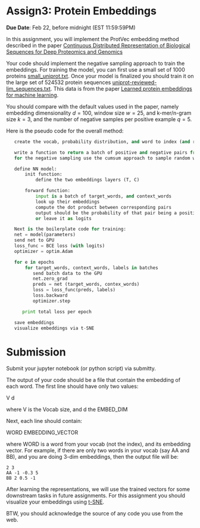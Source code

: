 <!--
.. title: CSCI4949-6969 Assign3
.. slug: mlib_assign3
.. date: 2022-02-11 019:00:31 UTC-04:00
.. tags: 
.. category: 
.. link: 
.. description: 
.. has_math: True
.. type: text
-->


# Assign3: Protein Embeddings

**Due Date**: Feb 22, before midnight (EST 11:59:59PM)

In this assignment, you will implement the ProtVec embedding method
described in the paper
[Continuous Distributed Representation of Biological Sequences for Deep
Proteomics and Genomics](https://journals.plos.org/plosone/article?id=10.1371/journal.pone.0141287)

Your code should implement the negative sampling approach to train the
embeddings. For training  the model, you can first use a small set of 1000 proteins
[small_uniprot.txt](http://www.cs.rpi.edu/~zaki/MLIB/data/small_uniprot.txt). 
Once your model is finalized you should train
it on the large set of 524532 protein sequences
[uniprot-reviewed-lim_sequences.txt](http://www.cs.rpi.edu/~zaki/MLIB/data/uniprot-reviewed-lim_sequences.txt). This data is from the paper
[Learned
protein embeddings for machine learning](https://www.ncbi.nlm.nih.gov/pmc/articles/PMC6061698).

You should compare with the default values used in the paper, namely
embedding dimensionality $d=100$, window size $w=25$, and k-mer/n-gram size $k=3$, and the number of negative samples per positive example $q=5$. 

Here is the pseudo code for the overall method:

```python
   create the vocab, probability distribution, and word to index (and reverse mappings) for each k-mer in each sequence at each of the offsets: 0, 1, 2.

   write a function to return a batch of positive and negative pairs from all of the sequences/offsets.
   for the negative sampling use the cumsum approach to sample random words 

   define NN model:
       init function:
           define the two embeddings layers (T, C)

       forward function:
           input is a batch of target_words, and context_words 
           look up their embeddings
           compute the dot product between corresponding pairs
           output should be the probability of that pair being a positive pair (via sigmoid),
           or leave it as logits

   Next is the boilerplate code for training:
   net = model(parameters)
   send net to GPU
   loss_func = BCE loss (with logits)
   optimizer = optim.Adam

   for e in epochs
       for target_words, context_words, labels in batches
          send batch data to the GPU
          net.zero_grad
          preds = net (target_words, contex_words)
          loss = loss_func(preds, labels)
          loss.backward
          optimizer.step

      print total loss per epoch

   save embeddings
   visualize embeddings via t-SNE
```

# Submission

Submit your jupyter notebook (or python script) via submitty. 

The output of your code should be a file that contain the embedding of
each word. The first line should have only two values:

V d

where V is the Vocab size, and d the EMBED_DIM

Next, each line should contain:

WORD EMBEDDING_VECTOR

where WORD is a word from your vocab (not the index), and its embedding
vector. For example, if there are only two words in your vocab (say AA
and BB), and you are doing 3-dim embeddings, then the output file will
be:

    2 3
    AA -1 -0.3 5
    BB 2 0.5 -1

After learning the representations, we will use the trained
vectors for some downstream tasks in future assignments.
For this assignment you should visualize your embeddings using [t-SNE](https://scikit-learn.org/stable/modules/generated/sklearn.manifold.TSNE.html).

BTW, you should acknowledge the source of any code you use from the web.
